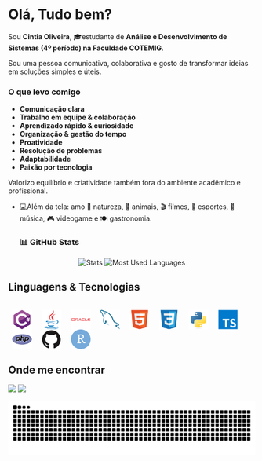 # Olá, Tudo bem?
Sou **Cintia Oliveira**, 🎓estudante de **Análise e Desenvolvimento de Sistemas (4º período) na Faculdade COTEMIG**.

Sou uma pessoa comunicativa, colaborativa e gosto de transformar ideias em soluções simples e úteis.

### O que levo comigo

- **Comunicação clara**
- **Trabalho em equipe & colaboração**
- **Aprendizado rápido & curiosidade**
- **Organização & gestão do tempo**
- **Proatividade**
- **Resolução de problemas**
- **Adaptabilidade**
- **Paixão por tecnologia**


Valorizo equilíbrio e criatividade também fora do ambiente acadêmico e profissional.
- 💻Além da tela: amo 🌿 natureza, 🐾 animais, 🎬 filmes, 🏐 esportes, 🎵 música, 🎮 videogame e 🍽️ gastronomia.

  ### 📊 GitHub Stats
<div align="center">
  <img height="180" src="https://github-profile-summary-cards.vercel.app/api/cards/stats?username=Cintia-Olibar&theme=dracula" alt="Stats">
  <img height="180" src="https://github-profile-summary-cards.vercel.app/api/cards/most-commit-language?username=Cintia-Olibar&theme=dracula" alt="Most Used Languages">
</div>



## Linguagens & Tecnologias
<div style="display: inline_block"><br>
  <img align="center" title="C#"            alt="C#"            src="https://raw.githubusercontent.com/devicons/devicon/master/icons/csharp/csharp-original.svg"         style="height:40px; margin:0 8px;">
  <img align="center" title="Java"          alt="Java"          src="https://raw.githubusercontent.com/devicons/devicon/master/icons/java/java-original.svg"            style="height:40px; margin:0 8px;">
  <img align="center" title="Oracle"        alt="Oracle"        src="https://raw.githubusercontent.com/devicons/devicon/master/icons/oracle/oracle-original.svg"        style="height:40px; margin:0 8px;">
  <img align="center" title="MySQL"         alt="MySQL"         src="https://raw.githubusercontent.com/devicons/devicon/master/icons/mysql/mysql-original.svg"          style="height:40px; margin:0 8px;">
  <img align="center" title="HTML5"         alt="HTML5"         src="https://raw.githubusercontent.com/devicons/devicon/master/icons/html5/html5-original.svg"          style="height:40px; margin:0 8px;">
  <img align="center" title="CSS3"          alt="CSS3"          src="https://raw.githubusercontent.com/devicons/devicon/master/icons/css3/css3-original.svg"            style="height:40px; margin:0 8px;">
  <img align="center" title="Python"        alt="Python"        src="https://raw.githubusercontent.com/devicons/devicon/master/icons/python/python-original.svg"        style="height:40px; margin:0 8px;">
  <img align="center" title="TypeScript"    alt="TypeScript"    src="https://raw.githubusercontent.com/devicons/devicon/master/icons/typescript/typescript-plain.svg"    style="height:40px; margin:0 8px;">
  <img align="center" title="PHP"           alt="PHP"           src="https://raw.githubusercontent.com/devicons/devicon/master/icons/php/php-original.svg"              style="height:40px; margin:0 8px;">
  <img align="center" title="GitHub"        alt="GitHub"        src="https://raw.githubusercontent.com/devicons/devicon/master/icons/github/github-original.svg"        style="height:40px; margin:0 8px;">
 <img align="center" title="RStudio"       alt="RStudio"       src="https://raw.githubusercontent.com/devicons/devicon/master/icons/rstudio/rstudio-original.svg"       style="height:40px; margin:0 8px;">
</div>



## Onde me encontrar
  <a href = "mailto:cintia.olibar@gmail.com"><img src="https://img.shields.io/badge/-Gmail-%23333?style=for-the-badge&logo=gmail&logoColor=red" target="_blank"></a>
  <a href="https://www.linkedin.com/in/cintia-oliveira-6291b4176/" target="_blank"><img src="https://img.shields.io/badge/-LinkedIn-%230077B5?style=for-the-badge&logo=linkedin&logoColor=white" target="_blank"></a> 
  
<picture>
  <source media="(prefers-color-scheme: dark)" srcset="https://raw.githubusercontent.com/Cintia-Olibar/Cintia-Olibar/output/snake-dark.svg">
  <img alt="Snake animation" src="https://raw.githubusercontent.com/Cintia-Olibar/Cintia-Olibar/output/snake.svg">
</picture>



